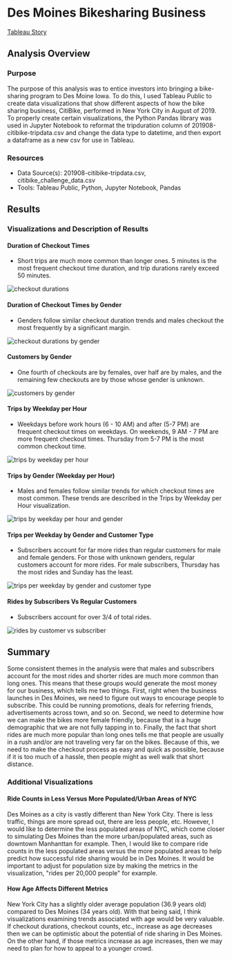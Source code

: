 # Des Moines Bikesharing Business
[Tableau Story](https://public.tableau.com/app/profile/kyle.disch3835/viz/bikesharing_challenge_16632610632370/UserTripsStory)

## Analysis Overview

### Purpose
The purpose of this analysis was to entice investors into bringing a bike-sharing program to Des Moine Iowa. To do this, I used Tableau Public to create data visualizations that show different aspects of how the bike sharing business, CitiBike, performed in New York City in August of 2019. To properly create certain visualizations, the Python Pandas library was used in Jupyter Notebook to reformat the tripduration column of 201908-citibike-tripdata.csv and change the data type to datetime, and then export a dataframe as a new csv for use in Tableau. 

### Resources
- Data Source(s): 201908-citibike-tripdata.csv, citibike_challenge_data.csv
- Tools: Tableau Public, Python, Jupyter Notebook, Pandas

## Results

### Visualizations and Description of Results

#### Duration of Checkout Times
- Short trips are much more common than longer ones. 5 minutes is the most frequent checkout time duration, and trip durations rarely exceed 50 minutes.

![checkout durations](/images/checkout_durations.png?raw=true "Title")

#### Duration of Checkout Times by Gender
- Genders follow similar checkout duration trends and males checkout the most frequently by a significant margin.

![checkout durations by gender](/images/checkout_durations_gender.png?raw=true "Title")

#### Customers by Gender
- One fourth of checkouts are by females, over half are by males, and the remaining few checkouts are by those whose gender is unknown.

![customers by gender](/images/gender_distribution.png?raw=true "Title")

#### Trips by Weekday per Hour
- Weekdays before work hours (6 - 10 AM) and after  (5-7 PM)  are frequent checkout times on weekdays. On weekends, 9 AM - 7 PM are more frequent checkout times. Thursday from 5-7 PM is the most common checkout time.

![trips by weekday per hour](/images/trips_weekday_hourly.png?raw=true "Title")

#### Trips by Gender (Weekday per Hour)
- Males and females follow similar trends for which checkout times are most common. These trends are described in the Trips by Weekday per Hour visualization.

![trips by weekday per hour and gender](/images/trips_weekday_hourly_gender.png?raw=true "Title")

#### Trips per Weekday by Gender and Customer Type
- Subscribers account for far more rides than regular customers for male and female genders. For those with unknown genders, regular customers account for more rides. For male subscribers, Thursday has the most rides and Sunday has the least.

![trips per weekday by gender and customer type](/images/trips_weekday_gender_customer_type.png?raw=true "Title")

#### Rides by Subscribers Vs Regular Customers
- Subscribers account for over 3/4 of total rides.

![rides by customer vs subscriber](/images/trips_customer_type.png?raw=true "Title")
    
## Summary
Some consistent themes in the analysis were that males and subscribers account for the most rides and shorter rides are much more common than long ones. This means that these groups would generate the most money for our business, which tells me two things. First, right when the business launches in Des Moines, we need to figure out ways to encourage people to subscribe. This could be running promotions, deals for referring friends, advertisements across town, and so on. Second, we need to determine how we can make the bikes more female friendly, because that is a huge demographic that we are not fully tapping in to. Finally, the fact that short rides are much more popular than long ones tells me that people are usually in a rush and/or are not traveling very far on the bikes. Because of this, we need to make the checkout process as easy and quick as possible, because if it is too much of a hassle, then people might as well walk that short distance.

### Additional Visualizations

#### Ride Counts in Less Versus More Populated/Urban Areas of NYC
Des Moines as a city is vastly different than New York City. There is less traffic, things are more spread out, there are less people, etc. However, I would like to determine the less populated areas of NYC, which come closer to simulating Des Moines than the more urban/populated areas, such as downtown Manhanttan for example. Then, I would like to compare ride counts in the less populated areas versus the more populated areas to help predict how successful ride sharing would be in Des Moines. It would be important to adjust for population size by making the metrics in the visualization, "rides per 20,000 people" for example. 


#### How Age Affects Different Metrics
New York City has a slightly older average population (36.9 years old) compared to Des Moines (34 years old). With that being said, I think visualizations examining trends associated with age would be very valuable. If checkout durations, checkout counts, etc., increase as age decreases then we can be optimistic about the potential of ride sharing in Des Moines. On the other hand, if those metrics increase as age increases, then we may need to plan for how to appeal to a younger crowd.


